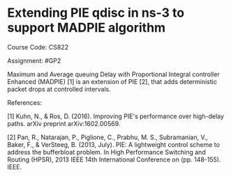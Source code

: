 # Extending PIE qdisc in ns-3 to support MADPIE algorithm

Course Code: CS822

Assignment: #GP2

Maximum and Average queuing Delay with Proportional Integral controller Enhanced (MADPIE) [1] is an extension of PIE [2], that adds deterministic packet drops at controlled intervals.

References:

[1] Kuhn, N., & Ros, D. (2016). Improving PIE's performance over high-delay paths. arXiv preprint arXiv:1602.00569.

[2] Pan, R., Natarajan, P., Piglione, C., Prabhu, M. S., Subramanian, V., Baker, F., & VerSteeg, B. (2013, July). PIE: A lightweight control scheme to address the bufferbloat problem. In High Performance Switching and Routing (HPSR), 2013 IEEE 14th International Conference on (pp. 148-155). IEEE.

 
